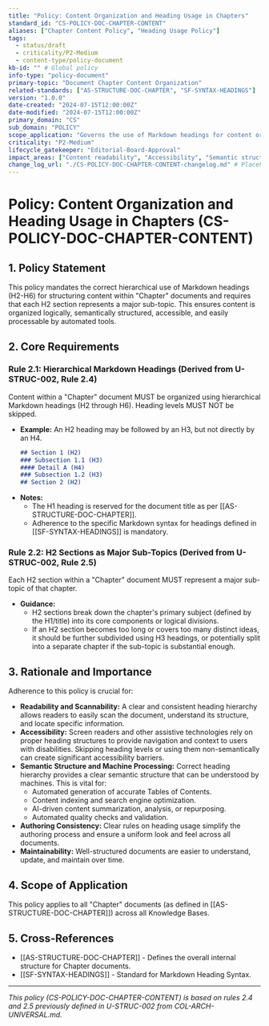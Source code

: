 ```yaml
---
title: "Policy: Content Organization and Heading Usage in Chapters"
standard_id: "CS-POLICY-DOC-CHAPTER-CONTENT"
aliases: ["Chapter Content Policy", "Heading Usage Policy"]
tags:
  - status/draft
  - criticality/P2-Medium
  - content-type/policy-document
kb-id: "" # Global policy
info-type: "policy-document"
primary-topic: "Document Chapter Content Organization"
related-standards: ["AS-STRUCTURE-DOC-CHAPTER", "SF-SYNTAX-HEADINGS"]
version: "1.0.0"
date-created: "2024-07-15T12:00:00Z"
date-modified: "2024-07-15T12:00:00Z"
primary_domain: "CS"
sub_domain: "POLICY"
scope_application: "Governs the use of Markdown headings for content organization within 'Chapters' and ensures that H2 sections represent major sub-topics."
criticality: "P2-Medium"
lifecycle_gatekeeper: "Editorial-Board-Approval"
impact_areas: ["Content readability", "Accessibility", "Semantic structure", "Automated processing", "Authoring consistency"]
change_log_url: "./CS-POLICY-DOC-CHAPTER-CONTENT-changelog.md" # Placeholder
---
```


# Policy: Content Organization and Heading Usage in Chapters (CS-POLICY-DOC-CHAPTER-CONTENT)

## 1. Policy Statement

This policy mandates the correct hierarchical use of Markdown headings (H2-H6) for structuring content within "Chapter" documents and requires that each H2 section represents a major sub-topic. This ensures content is organized logically, semantically structured, accessible, and easily processable by automated tools.

## 2. Core Requirements

### Rule 2.1: Hierarchical Markdown Headings (Derived from U-STRUC-002, Rule 2.4)
Content within a "Chapter" document MUST be organized using hierarchical Markdown headings (H2 through H6). Heading levels MUST NOT be skipped.
*   **Example:** An H2 heading may be followed by an H3, but not directly by an H4.
    ```markdown
    ## Section 1 (H2)
    ### Subsection 1.1 (H3)
    #### Detail A (H4)
    ### Subsection 1.2 (H3)
    ## Section 2 (H2)
    ```
*   **Notes:**
    *   The H1 heading is reserved for the document title as per [[AS-STRUCTURE-DOC-CHAPTER]].
    *   Adherence to the specific Markdown syntax for headings defined in [[SF-SYNTAX-HEADINGS]] is mandatory.

### Rule 2.2: H2 Sections as Major Sub-Topics (Derived from U-STRUC-002, Rule 2.5)
Each H2 section within a "Chapter" document MUST represent a major sub-topic of that chapter.
*   **Guidance:**
    *   H2 sections break down the chapter's primary subject (defined by the H1/title) into its core components or logical divisions.
    *   If an H2 section becomes too long or covers too many distinct ideas, it should be further subdivided using H3 headings, or potentially split into a separate chapter if the sub-topic is substantial enough.

## 3. Rationale and Importance

Adherence to this policy is crucial for:

*   **Readability and Scannability:** A clear and consistent heading hierarchy allows readers to easily scan the document, understand its structure, and locate specific information.
*   **Accessibility:** Screen readers and other assistive technologies rely on proper heading structures to provide navigation and context to users with disabilities. Skipping heading levels or using them non-semantically can create significant accessibility barriers.
*   **Semantic Structure and Machine Processing:** Correct heading hierarchy provides a clear semantic structure that can be understood by machines. This is vital for:
    *   Automated generation of accurate Tables of Contents.
    *   Content indexing and search engine optimization.
    *   AI-driven content summarization, analysis, or repurposing.
    *   Automated quality checks and validation.
*   **Authoring Consistency:** Clear rules on heading usage simplify the authoring process and ensure a uniform look and feel across all documents.
*   **Maintainability:** Well-structured documents are easier to understand, update, and maintain over time.

## 4. Scope of Application

This policy applies to all "Chapter" documents (as defined in [[AS-STRUCTURE-DOC-CHAPTER]]) across all Knowledge Bases.

## 5. Cross-References
- [[AS-STRUCTURE-DOC-CHAPTER]] - Defines the overall internal structure for Chapter documents.
- [[SF-SYNTAX-HEADINGS]] - Standard for Markdown Heading Syntax.

---
*This policy (CS-POLICY-DOC-CHAPTER-CONTENT) is based on rules 2.4 and 2.5 previously defined in U-STRUC-002 from COL-ARCH-UNIVERSAL.md.*
```

